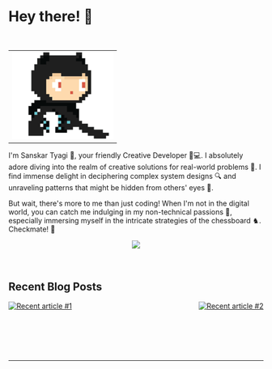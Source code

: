  

# Hey there! 🌟
<br/>

   <table align="center">
  <tr align="center">
    <td> <img src="https://github.com/Sanskar-tyagi/Sanskar-tyagi/blob/main/github.gif" width=200> 
    <br> </td>
  </tr>
</table>
 

</p>
  <p align="start">
I'm Sanskar Tyagi 👋, your friendly Creative Developer 🎨💻. I absolutely adore diving into the realm of creative solutions for real-world problems 🚀. I find immense delight in deciphering complex system designs 🔍 and unraveling patterns that might be hidden from others' eyes 🤯.

But wait, there's more to me than just coding! When I'm not in the digital world, you can catch me indulging in my non-technical passions 🎨, especially immersing myself in the intricate strategies of the chessboard ♞. Checkmate! 🏁</p>
</div>  
      <p align="center"> 
<img src="https://github-readme-stats.vercel.app/api/top-langs/?username=Sanskar-tyagi&&theme=dark&layout=compact" >
  <br>

</p>


<br/>  
 


## Recent Blog Posts  
<div style="display: flex; justify-content: space-between;">
  <a href="https://medium.com/@sanskarbhartityagi/the-idea-of-inheritance-in-js-ca99a603c836">
    <img src="https://github-readme-medium-recent-article.vercel.app/medium/@sanskarbhartityagi/0" alt="Recent article #1">
  </a>

  <a href="https://medium.com/@sanskarbhartityagi/unlocking-the-power-of-closures-a-journey-into-javascripts-hidden-gems-94dabb149362">
    <img src="https://github-readme-medium-recent-article.vercel.app/medium/@sanskarbhartityagi/1" alt="Recent article #2">
  </a>
</div>

<br>

 
<br/>  
  

<br/>  

  

<br/>  


<br />

---- 

